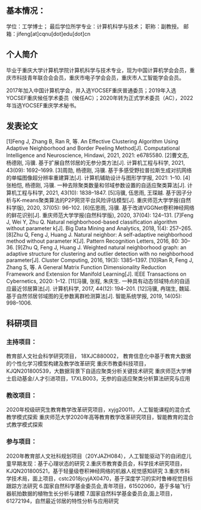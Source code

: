 ## 基本情况：
学位：工学博士； 最后学位所学专业：计算机科学与技术； 职称：副教授。
邮箱：jifeng[at]cqnu[dot]edu[dot]cn

## 个人简介
毕业于重庆大学计算机学院计算机科学与技术专业，现为中国计算机学会会员，重庆市科技青年联合会会员，重庆市电子学会会员，重庆市人工智能学会会员。

2017年加入中国计算机学会，并入选YOCSEF重庆普通委员；2019年入选YOCSEF重庆候任学术委员（候任AC）；2020年转为正式学术委员（AC），2022年当选YOCSEF重庆学术秘书。

## 发表论文
[1]Feng J, Zhang B, Ran R, 等. An Effective Clustering Algorithm Using Adaptive Neighborhood and Border Peeling Method[J]. Computational Intelligence and Neuroscience, Hindawi, 2021, 2021: e6785580.
[2]曹文态, 杨德刚, 冯骥. 基于扩展自然邻居的无参分类方法[J]. 计算机工程与科学, 2021, 43(09): 1692–1699.
[3]周勋, 杨德刚, 冯骥. 基于多感受野拉普拉斯生成对抗网络的单幅图像超分辨率重建算法[J]. 计算机辅助设计与图形学学报, 2021: 1–10.
[4]张柏恺, 杨德刚, 冯骥. 一种去除聚类数量和邻域参数设置的自适应聚类算法[J]. 计算机工程与科学, 2021, 43(10): 1838–1847.
[5]冯骥, 伍思雨, 王琛越. 基于因子分析与K-means聚类算法的P2P网贷平台风险评估模型[J]. 重庆师范大学学报(自然科学版), 2020, 37(05): 96–102.
[6]伍思雨, 冯骥. 基于改进VGGNet卷积神经网络的鲜花识别[J]. 重庆师范大学学报(自然科学版), 2020, 37(04): 124–131.
[7]Feng J, Wei Y, Zhu Q. Natural neighborhood-based classification algorithm without parameter k[J]. Big Data Mining and Analytics, 2018, 1(4): 257–265.
[8]Zhu Q, Feng J, Huang J. Natural neighbor: A self-adaptive neighborhood method without parameter K[J]. Pattern Recognition Letters, 2016, 80: 30–36.
[9]Zhu Q, Feng J, Huang J. Weighted natural neighborhood graph: an adaptive structure for clustering and outlier detection with no neighborhood parameter[J]. Cluster Computing, 2016, 19(3): 1385–1397.
[10]Ran R, Feng J, Zhang S, 等. A General Matrix Function Dimensionality Reduction Framework and Extension for Manifold Learning[J]. IEEE Transactions on Cybernetics, 2020: 1–12.
[11]冯骥, 张程, 朱庆生. 一种具有动态邻域特点的自适应最近邻居算法[J]. 计算机科学, 2017, 44(12): 194–201.
[12]冯骥, 冉瑞生, 魏延. 基于自然邻居邻域图的无参数离群检测算法[J]. 智能系统学报, 2019, 14(05): 998–1006.

## 科研项目
### 主持项目：
教育部人文社会科学研究项目， 18XJC880002， 教育信息化中基于教育大数据的个性化学习模型构建及教学改革研究
重庆市教委科技项目，KJQN201800539，大数据背景下自适应聚类分析关键技术研究
重庆师范大学博士启动基金/人才引进项目，17XLB003，无参的自适应聚类分析算法研究与应用


### 教改项目：
2020年校级研究生教育教学改革研究项目，xyjg20011，人工智能课程的混合式教学模式探索
重庆师范大学2020年高等教育教学改革研究项目，智能教育的混合式教学模式探索

### 参与项目：
2020年教育部人文社科规划项目（20YJAZH084），人工智能驱动下的自闭症儿童早期发现：基于心理状态的研究
2.重庆市教育委员会，科学技术研究项目，KJQN201800521，基于轻量级卷积神经网络的机器人视觉感知研究
3.重庆市科学技术局，面上项目，cstc2018jcyjAX0470，基于深度学习的实时鲁棒视觉目标跟踪方法研究
6.国家自然科学基金委员会,青年项目，61502060，基于多轴飞行器航拍数据的植物生长分析与建模
7.国家自然科学基金委员会,面上项目，61272194，自然最近邻居的特性分析与应用研究
